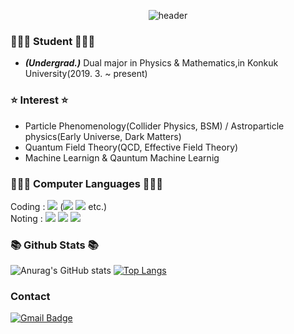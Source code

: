 <div align='center'>
  
![header](https://capsule-render.vercel.app/api?type=waving&color=0:fffefe,100:41b883&fontColor=273849&text=Hi!%20This%20is%20Heechan.&fontSize=35)
</div>

### 👨🏻‍🎓 Student 👨🏻‍🎓 
 - ***(Undergrad.)*** Dual major in Physics & Mathematics,in Konkuk University(2019. 3. ~ present)

### ⭐️ Interest ⭐️
- Particle Phenomenology(Collider Physics, BSM) / Astroparticle physics(Early Universe, Dark Matters)
- Quantum Field Theory(QCD, Effective Field Theory)
- Machine Learnign & Qauntum Machine Learnig

### 🧑🏻‍💻 Computer Languages 🧑🏻‍💻
Coding : <img src="https://img.shields.io/badge/Python-3766AB?style=flat-square&logo=Python&logoColor=white"/></a> (<img src="https://img.shields.io/badge/PyTorch-EE4C2C?style=flat-square&logo=PyTorch&logoColor=white"/></a> <img src="https://img.shields.io/badge/qiskit-6929C4?style=flat-square&logo=qiskit&logoColor=white"/></a> etc.) <br>
Noting : <img src="https://img.shields.io/badge/latex-008080?style=flat-square&logo=latex&logoColor=white"/></a> <img src="https://img.shields.io/badge/markdown-000000?style=flat-square&logo=markdown&logoColor=white"/></a> <img src="https://img.shields.io/badge/jupyter-F37626?style=flat-square&logo=jupyter&logoColor=white"/></a> <br>

### 📚 Github Stats 📚
<div align='left'>

  ![Anurag's GitHub stats](https://github-readme-stats.vercel.app/api?username=HeechanYi&theme=vue&show_icons=true&hide=prs,contribs)
  [![Top Langs](https://github-readme-stats.vercel.app/api/top-langs/?username=HeechanYi&layout=compact&theme=vue)](https://github.com/anuraghazra/github-readme-stats)
  
</div>

<h3 align="left">Contact</h3>
<div align="left">

  [![Gmail Badge](https://img.shields.io/badge/Gmail-d14836?style=flat-square&logo=Gmail&logoColor=white&link=mailto:huichan320@gmail.com)](mailto:huichan320@gmail.com)
  
</div>

